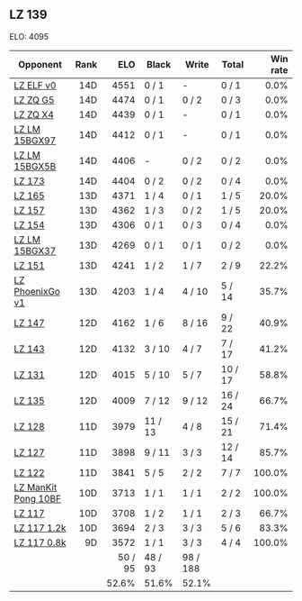 ## LZ 139 ##

ELO: 4095

Opponent | Rank | ELO | Black | Write | Total | Win rate
---------|-----:|----:|-------|-------|-------|-------:
[LZ ELF v0](LZ%20ELF%20v0.md) | 14D | 4551 | 0 / 1 | - | 0 / 1 | 0.0%
[LZ ZQ G5](LZ%20ZQ%20G5.md) | 14D | 4474 | 0 / 1 | 0 / 2 | 0 / 3 | 0.0%
[LZ ZQ X4](LZ%20ZQ%20X4.md) | 14D | 4439 | 0 / 1 | - | 0 / 1 | 0.0%
[LZ LM 15BGX97](LZ%20LM%2015BGX97.md) | 14D | 4412 | 0 / 1 | - | 0 / 1 | 0.0%
[LZ LM 15BGX5B](LZ%20LM%2015BGX5B.md) | 14D | 4406 | - | 0 / 2 | 0 / 2 | 0.0%
[LZ 173](LZ%20173.md) | 14D | 4404 | 0 / 2 | 0 / 2 | 0 / 4 | 0.0%
[LZ 165](LZ%20165.md) | 13D | 4371 | 1 / 4 | 0 / 1 | 1 / 5 | 20.0%
[LZ 157](LZ%20157.md) | 13D | 4362 | 1 / 3 | 0 / 2 | 1 / 5 | 20.0%
[LZ 154](LZ%20154.md) | 13D | 4306 | 0 / 1 | 0 / 3 | 0 / 4 | 0.0%
[LZ LM 15BGX37](LZ%20LM%2015BGX37.md) | 13D | 4269 | 0 / 1 | 0 / 1 | 0 / 2 | 0.0%
[LZ 151](LZ%20151.md) | 13D | 4241 | 1 / 2 | 1 / 7 | 2 / 9 | 22.2%
[LZ PhoenixGo v1](LZ%20PhoenixGo%20v1.md) | 13D | 4203 | 1 / 4 | 4 / 10 | 5 / 14 | 35.7%
[LZ 147](LZ%20147.md) | 12D | 4162 | 1 / 6 | 8 / 16 | 9 / 22 | 40.9%
[LZ 143](LZ%20143.md) | 12D | 4132 | 3 / 10 | 4 / 7 | 7 / 17 | 41.2%
[LZ 131](LZ%20131.md) | 12D | 4015 | 5 / 10 | 5 / 7 | 10 / 17 | 58.8%
[LZ 135](LZ%20135.md) | 12D | 4009 | 7 / 12 | 9 / 12 | 16 / 24 | 66.7%
[LZ 128](LZ%20128.md) | 11D | 3979 | 11 / 13 | 4 / 8 | 15 / 21 | 71.4%
[LZ 127](LZ%20127.md) | 11D | 3898 | 9 / 11 | 3 / 3 | 12 / 14 | 85.7%
[LZ 122](LZ%20122.md) | 11D | 3841 | 5 / 5 | 2 / 2 | 7 / 7 | 100.0%
[LZ ManKit Pong 10BF](LZ%20ManKit%20Pong%2010BF.md) | 10D | 3713 | 1 / 1 | 1 / 1 | 2 / 2 | 100.0%
[LZ 117](LZ%20117.md) | 10D | 3708 | 1 / 2 | 1 / 1 | 2 / 3 | 66.7%
[LZ 117 1.2k](LZ%20117%201.2k.md) | 10D | 3694 | 2 / 3 | 3 / 3 | 5 / 6 | 83.3%
[LZ 117 0.8k](LZ%20117%200.8k.md) | 9D | 3572 | 1 / 1 | 3 / 3 | 4 / 4 | 100.0%
 | | | 50 / 95 | 48 / 93 | 98 / 188 | 
 | | | 52.6% | 51.6% | 52.1% | 
